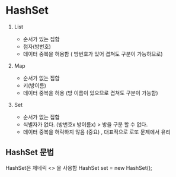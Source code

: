 # HashSet

 1. List 
	- 순서가 있는 집합
	- 첨자(방번호)
	- 데이터 중복을 허용함 ( 방번호가 있어 겹쳐도 구분이 가능하므로)

2. Map
	- 순서가 없는 집합
	- 키(방이름)
	- 데이터 중복을 허용 (방 이름이 있으므로 겹쳐도 구분이 가능함)

3. Set
	- 순서가 없는 집합
	- 식별자가 없다. (방번호x 방이름x) > 방을 구분 할 수 없다.
	- 데이터 중복을 허락하지 않음 (중요) , 대표적으로 로또 문제에서 유리

## HashSet 문법
HashSet은 제네릭 <> 을 사용함
HashSet<String> set = new HashSet<String>();

